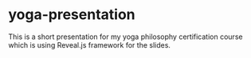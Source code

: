 # yoga-presentation
This is a short presentation for my yoga philosophy certification course which is using Reveal.js framework for the slides.
